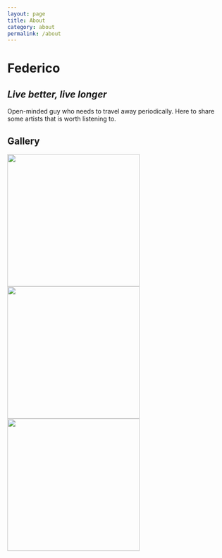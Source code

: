 ```yaml
---
layout: page
title: About
category: about
permalink: /about
---
```

# Federico

## _Live better, live longer_

Open-minded guy who needs to travel away periodically. Here to share some artists that is worth listening to.

## Gallery

<img style= "float:left" src="https://fd-col.github.io/Travelit/assets/img/pizzaincasa.JPG" alt="" width="300"/>
<img style= "float:left" src="https://fd-col.github.io/Travelit/assets/img/IMG_19631.jpg" alt="" width="300"/>
<img style= "float:left" src="https://fd-col.github.io/Travelit/assets/img/CivitelladelTronto2.jpg" alt="" width="300"/>
